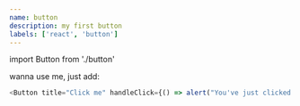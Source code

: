 ```yaml
---
name: button
description: my first button
labels: ['react', 'button']
---
```

import Button from './button'

wanna use me, just add:

```js
<Button title="Click me" handleClick={() => alert("You've just clicked me")} />
```
